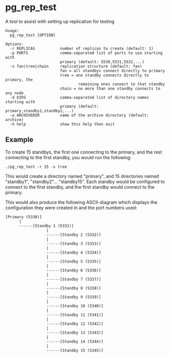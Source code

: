 pg_rep_test
===========

A tool to assist with setting up replication for testing

	Usage:
	  pg_rep_test [OPTION]
	
	Options:
	  -r REPLICAS           number of replicas to create (default: 1)
	  -p PORTS              comma-separated list of ports to use starting with
	                        primary (default: 5530,5531,5532,...)
	  -s fan|tree|chain     replication structure (default: fan)
	                        fan = all standbys connect directly to primary
	                        tree = one standby connects directly to primary, the
	                                remaining ones connect to that standby
	                        chain = no more than one standby connects to any node
	  -d DIRS               comma-separated list of directory names starting with
	                        primary (default: primary,standby1,standby2,...)
	  -a ARCHIVEDIR         name of the archive directory (default: archive)
	  -h help               show this help then exit

## Example

To create 15 standbys, the first one connecting to the primary, and the rest connecting
to the first standby, you would run the following:

`./pg_rep_test -r 15 -s tree`

This would create a directory named "primary", and 15 directories named
"standby1", "standby2"... "standby15".  Each standby would be configured
to connect to the first standby, and the first standby would connect
to the primary.

This would also produce the following ASCII-diagram which displays the
configuration they were created in and the port numbers used:

	[Primary (5330)]
	      |
	      ------[Standby 1 (5331)]
	                  |
	                  ------[Standby 2 (5332)]
	                  |
	                  ------[Standby 3 (5333)]
	                  |
	                  ------[Standby 4 (5334)]
	                  |
	                  ------[Standby 5 (5335)]
	                  |
	                  ------[Standby 6 (5336)]
	                  |
	                  ------[Standby 7 (5337)]
	                  |
	                  ------[Standby 8 (5338)]
	                  |
	                  ------[Standby 9 (5339)]
	                  |
	                  ------[Standby 10 (5340)]
	                  |
	                  ------[Standby 11 (5341)]
	                  |
	                  ------[Standby 12 (5342)]
	                  |
	                  ------[Standby 13 (5343)]
	                  |
	                  ------[Standby 14 (5344)]
	                  |
	                  ------[Standby 15 (5345)]
	
